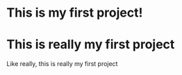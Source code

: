 # This is my first project!
# This is really my first project
Like really, this is really my first project



